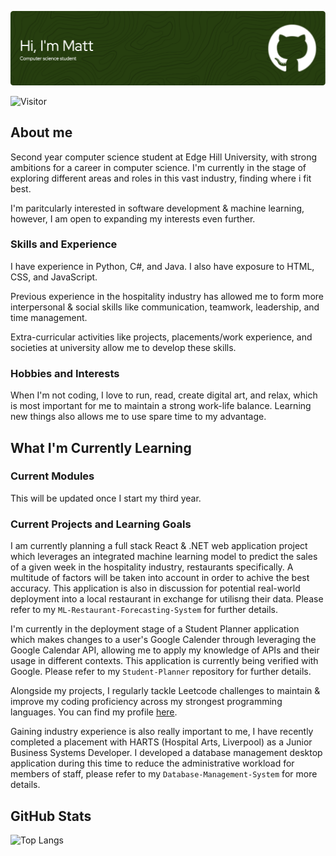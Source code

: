 ![Header](github-header-image.png)

![Visitor](https://visitor-badge.laobi.icu/badge?page_id=Mattytomo365.Mattytomo365)

## About me
Second year computer science student at Edge Hill University, with strong ambitions for a career in computer science. I'm currently in the stage of exploring different areas and roles in this vast industry, finding where i fit best.

I'm paritcularly interested in software development & machine learning, however, I am open to expanding my interests even further.

### Skills and Experience
I have experience in Python, C#, and Java. I also have exposure to HTML, CSS, and JavaScript.

Previous experience in the hospitality industry has allowed me to form more interpersonal & social skills like communication, teamwork, leadership, and time management.

Extra-curricular activities like projects, placements/work experience, and societies at university allow me to develop these skills.

### Hobbies and Interests
When I'm not coding, I love to run, read, create digital art, and relax, which is most important for me to maintain a strong work-life balance. Learning new things also allows me to use spare time to my advantage.

## What I'm Currently Learning
### Current Modules
This will be updated once I start my third year.

### Current Projects and Learning Goals

I am currently planning a full stack React & .NET web application project which leverages an integrated machine learning model to predict the sales of a given week in the hospitality industry, restaurants specifically. A multitude of factors will be taken into account in order to achive the best accuracy. This application is also in discussion for potential real-world deployment into a local restaurant in exchange for utilisng their data. Please refer to my `ML-Restaurant-Forecasting-System` for further details.

I'm currently in the deployment stage of a Student Planner application which makes changes to a user's Google Calender through leveraging the Google Calendar API, allowing me to apply my knowledge of APIs and their usage in different contexts. This application is currently being verified with Google. Please refer to my `Student-Planner` repository for further details.

Alongside my projects, I regularly tackle Leetcode challenges to maintain & improve my coding proficiency across my strongest programming languages. You can find my profile [here](https://leetcode.com/u/Mattytomo365/).

Gaining industry experience is also really important to me, I have recently completed a placement with HARTS (Hospital Arts, Liverpool) as a Junior Business Systems Developer. I developed a database management desktop application during this time to reduce the administrative workload for members of staff, please refer to my `Database-Management-System` for more details.

## GitHub Stats
![Top Langs](https://github-readme-stats.vercel.app/api/top-langs/?username=Mattytomo365&layout=compact)




